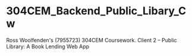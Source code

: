 # 304CEM_Backend_Public_Libary_Cw
Ross Woolfenden's (7955723) 304CEM Coursework. Client 2 – Public Library: A Book Lending Web App

